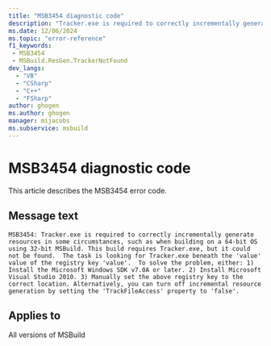 ```yaml
---
title: "MSB3454 diagnostic code"
description: "Tracker.exe is required to correctly incrementally generate resources in some circumstances, such as when building on a 64-bit OS using 32-bit MSBuild. This build requires Tracker.exe, but it could not be found.  The task is looking for Tracker.exe beneath the 'value' value of the registry key 'value'.  To solve the problem, either: 1) Install the Microsoft Windows SDK v7.0A or later. 2) Install Microsoft Visual Studio 2010. 3) Manually set the above registry key to the correct location. Alternatively, you can turn off incremental resource generation by setting the 'TrackFileAccess' property to 'false'."
ms.date: 12/06/2024
ms.topic: "error-reference"
f1_keywords:
 - MSB3454
 - MSBuild.ResGen.TrackerNotFound
dev_langs:
  - "VB"
  - "CSharp"
  - "C++"
  - "FSharp"
author: ghogen
ms.author: ghogen
manager: mijacobs
ms.subservice: msbuild
---
```


# MSB3454 diagnostic code

<!-- :::ErrorDefinitionDescription::: -->
<!-- :::editable-content name="introDescription"::: -->
This article describes the MSB3454 error code.
<!-- :::editable-content-end::: -->

## Message text

```output
MSB3454: Tracker.exe is required to correctly incrementally generate resources in some circumstances, such as when building on a 64-bit OS using 32-bit MSBuild. This build requires Tracker.exe, but it could not be found.  The task is looking for Tracker.exe beneath the 'value' value of the registry key 'value'.  To solve the problem, either: 1) Install the Microsoft Windows SDK v7.0A or later. 2) Install Microsoft Visual Studio 2010. 3) Manually set the above registry key to the correct location. Alternatively, you can turn off incremental resource generation by setting the 'TrackFileAccess' property to 'false'.
```

<!-- :::editable-content name="postOutputDescription"::: -->
<!--
{StrBegin="MSB3454: "}
-->
<!-- :::editable-content-end::: -->
<!-- :::ErrorDefinitionDescription-end::: -->

## Applies to

All versions of MSBuild
